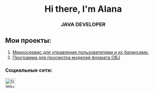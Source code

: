 <div id="header" align="Center">
    <h1>Hi there, I'm  Alana </h1>
    <h3>JAVA DEVELOPER</h3>
</div>

## Мои проекты:
1. [Микросервис для управления пользователями и их балансами.](https://github.com/Allnnel/User-Balance-Service)
2. [Программа для просмотра моделей формата OBJ](https://github.com/Allnnel/3DViewer)


### Социальные сети:

<div align="left">
  <a href="https://t.me/allnnel" target="_blank" rel="noreferrer">
        <img src="https://upload.wikimedia.org/wikipedia/commons/thumb/8/82/Telegram_logo.svg/1200px-Telegram_logo.svg.png" width="32" height="32" alt="GitHub" />
</div>

